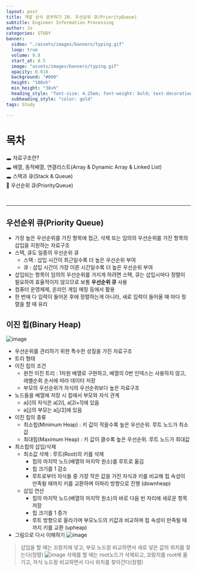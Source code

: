 ```yaml
---
layout: post
title: 개발 상식 공부하기 20. 우선순위 큐(PriorityQueue)
subtitle: Engineer Information Processing
author: Jo
categories: STUDY
banner:
  video: "./assets/images/banners/typing.gif"
  loop: true
  volume: 0.8
  start_at: 8.5
  image: "assets/images/banners/typing.gif"
  opacity: 0.618
  background: "#000"
  height: "100vh"
  min_height: "38vh"
  heading_style: "font-size: 4.25em; font-weight: bold; text-decoration: underline"
  subheading_style: "color: gold"
tags: Study

---
```


# 목차
🕳 자료구조란? <br>
🕳 배열, 동적배열, 연결리스트(Array & Dynamic Array & Linked List) <br>
🕳 스택과 큐(Stack & Queue) <br>
📌 우선순위 큐(PriorityQueue) <br>

<br>
<hr>



## 우선순위 큐(Priority Queue)
- 가장 높은 우선순위를 가진 항목에 접근, 삭제 또는 임의의 우선순위를 가진 항목의 삽입을 지원하는 자료구조
- 스택, 큐도 일종의 우선순위 큐
  - 스택 : 삽입 시간이 최근일수록 더 높은 우선순위 부여
  - 큐 : 삽입 시간이 가장 이른 시간일수록 더 높은 우선순위 부여
- 삽입되는 항목이 임의의 우선순위를 가지게 하려면 스택, 큐는 삽입시마다 정렬이 필요하여 효율적이지 않으므로 보통 <b>우선순위 큐</b> 사용
- 컴퓨터 운영체제, 온라인 게임 매칭 등에서 활용
- 한 번에 다 입력이 들어온 후에 정렬하는게 아니라, 새로 입력이 들어올 때 마다 정렬을 할 때 유리

## 이진 힙(Binary Heap)
![image](https://github.com/CheeseYoung/Cheeseyoung.github.io/assets/132384527/fda9a065-c1ec-4f4d-ae80-4ed779fef647)
- 우선순위를 관리하기 위한 특수한 성질을 가진 자료구조
- 트리 형태
- 이진 힙의 조건
  - 완전 이진 트리 : 1차원 배열로 구현하고, 배열의 0번 인덱스는 사용하지 않고, 레벨순회 순서에 따라 데이터 저장
  - 부모의 우선순위가 자식의 우선순위보다 높은 자료구조
- 노드들을 배열에 저장 시 힙에서 부모와 자식 관계
  - a[i]의 자식은 a[2i], a[2i+1]에 있음
  - a[j]의 부모는 a[j/2]에 있음
- 이진 힙의 종류
  - 최소힙(Minimum Heap) : 키 값이 작을수록 높은 우선순위. 루트 노드가 최소값
  - 최대힙(Maximum Heap) : 키 값이 클수록 높은 우선순위. 루트 노드가 최대값
- 최소힙의 삽입/삭제
  - 최소값 삭제 : 루트(Root)의 키를 삭제
    - 힙의 마지막 노드(배열의 마지막 원소)를 루트로 옮김
    - 힙 크기를 1 감소
    - 루트로부터 자식들 중 가장 작은 값을 가진 자식과 키를 비교해 힙 속성이 만족될 때까지 키를 교환하며 이파리 방향으로 진행 (downheap)
  - 삽입 연산
    - 힙의 마지막 노드(배열의 마지막 원소)의 바로 다음 빈 자리에 새로운 항목 저장
    - 힙 크기를 1 증가
    - 루트 방향으로 올라가며 부모노드의 키값과 비교하며 힙 속성이 만족될 때까지 키를 교환 (upheap)
- 그림으로 다시 이해하기
![image](https://github.com/CheeseYoung/Cheeseyoung.github.io/assets/132384527/2448f3dc-f4f6-4eb8-ac52-b28e580f04eb)
> 삽입을 할 때는 꼬랑지에 넣고, 부모 노드랑 비교하면서 새로 넣은 값의 위치를 찾는다(정렬)
![image](https://github.com/CheeseYoung/Cheeseyoung.github.io/assets/132384527/40791631-3c16-427c-944f-2b4a91e68f80)
> 삭제를 할 때는 root노드가 삭제되고, 꼬랑지를 root에 옮기고, 자식 노드랑 비교하면서 다시 위치를 찾아간다(정렬)






